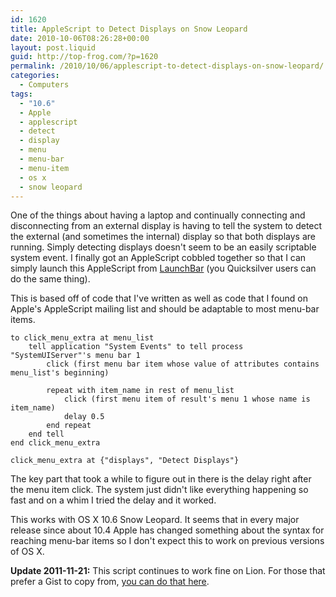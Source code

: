 ```yaml
---
id: 1620
title: AppleScript to Detect Displays on Snow Leopard
date: 2010-10-06T08:26:28+00:00
layout: post.liquid
guid: http://top-frog.com/?p=1620
permalink: /2010/10/06/applescript-to-detect-displays-on-snow-leopard/
categories:
  - Computers
tags:
  - "10.6"
  - Apple
  - applescript
  - detect
  - display
  - menu
  - menu-bar
  - menu-item
  - os x
  - snow leopard
---
```

One of the things about having a laptop and continually connecting and disconnecting from an external display is having to tell the system to detect the external (and sometimes the internal) display so that both displays are running. Simply detecting displays doesn't seem to be an easily scriptable system event. I finally got an AppleScript cobbled together so that I can simply launch this AppleScript from [LaunchBar](http://www.obdev.at/products/launchbar/index.html) (you Quicksilver users can do the same thing).

This is based off of code that I've written as well as code that I found on Apple's AppleScript mailing list and should be adaptable to most menu-bar items.

``` applescript
to click_menu_extra at menu_list
	tell application "System Events" to tell process "SystemUIServer"'s menu bar 1
		click (first menu bar item whose value of attributes contains menu_list's beginning)

		repeat with item_name in rest of menu_list
			click (first menu item of result's menu 1 whose name is item_name)
			delay 0.5
		end repeat
	end tell
end click_menu_extra

click_menu_extra at {"displays", "Detect Displays"}
```

The key part that took a while to figure out in there is the delay right after the menu item click. The system just didn't like everything happening so fast and on a whim I tried the delay and it worked.

This works with OS X 10.6 Snow Leopard. It seems that in every major release since about 10.4 Apple has changed something about the syntax for reaching menu-bar items so I don't expect this to work on previous versions of OS X. 

**Update 2011-11-21:** This script continues to work fine on Lion. For those that prefer a Gist to copy from, [you can do that here](https://gist.github.com/1384194).
